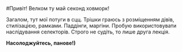 #Привіт!  Велком ту май секонд ховморк!

Загалом, тут мої потуги в сцц. Трішки граюсь з розміщенням дівів, стилізацією, рамками. Паддінги, маргіни. Пробую використовувати наслідування селекторів. 
Строго не судіть, то лише друга лекція. 

**Насолоджуйтесь, панове!)**
